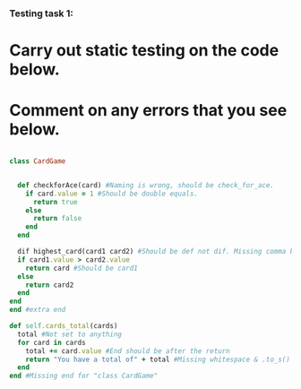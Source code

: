 ### Testing task 1:

# Carry out static testing on the code below.
# Comment on any errors that you see below.
```ruby

class CardGame


  def checkforAce(card) #Naming is wrong, should be check_for_ace.
    if card.value = 1 #Should be double equals.
      return true
    else
      return false
    end
  end

  dif highest_card(card1 card2) #Should be def not dif. Missing comma between arguments.
  if card1.value > card2.value
    return card #Should be card1
  else
    return card2
  end
end
end #extra end

def self.cards_total(cards)
  total #Not set to anything
  for card in cards
    total += card.value #End should be after the return
    return "You have a total of" + total #Missing whitespace & .to_s() at the end of total
  end
end #Missing end for "class CardGame"
```
